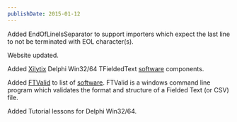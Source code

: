 ```yaml
---
publishDate: 2015-01-12
---
```


Added EndOfLineIsSeparator to support importers which expect the last line to not be terminated with EOL character(s).

Website updated.

Added [Xilytix](https://www.xilytix.com/) Delphi Win32/64 TFieldedText [software](../../software/) components.

Added [FTValid](https://www.xilytix.com/products/ftvalid/index.html) to list of [software](../../software/).  FTValid is a windows command line program which validates the format and structure of a Fielded Text (or CSV) file.

Added Tutorial lessons for Delphi Win32/64.
